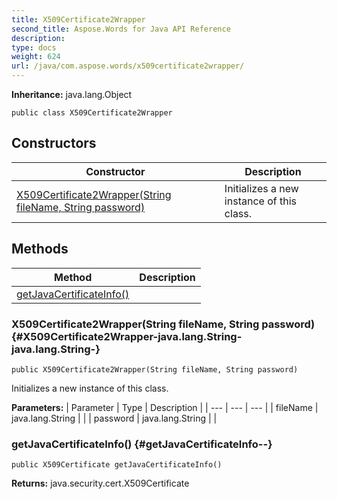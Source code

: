 ```yaml
---
title: X509Certificate2Wrapper
second_title: Aspose.Words for Java API Reference
description: 
type: docs
weight: 624
url: /java/com.aspose.words/x509certificate2wrapper/
---
```


**Inheritance:**
java.lang.Object
```
public class X509Certificate2Wrapper
```
## Constructors

| Constructor | Description |
| --- | --- |
| [X509Certificate2Wrapper(String fileName, String password)](#X509Certificate2Wrapper-java.lang.String-java.lang.String-) | Initializes a new instance of this class. |
## Methods

| Method | Description |
| --- | --- |
| [getJavaCertificateInfo()](#getJavaCertificateInfo--) |  |
### X509Certificate2Wrapper(String fileName, String password) {#X509Certificate2Wrapper-java.lang.String-java.lang.String-}
```
public X509Certificate2Wrapper(String fileName, String password)
```


Initializes a new instance of this class.

**Parameters:**
| Parameter | Type | Description |
| --- | --- | --- |
| fileName | java.lang.String |  |
| password | java.lang.String |  |

### getJavaCertificateInfo() {#getJavaCertificateInfo--}
```
public X509Certificate getJavaCertificateInfo()
```




**Returns:**
java.security.cert.X509Certificate
